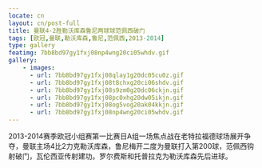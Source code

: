 ```yaml
---
locate: cn
layout: cn/post-full
title: 曼联4-2胜勒沃库森鲁尼两球球范佩西破门
tags: [欧冠,曼联,勒沃库森,鲁尼,范佩西,2013-2014]
type: gallery
featimg: 7bb8bd97gy1fxj08np4wng20ci05whdv.gif
gallery:
    - images:
      - url: 7bb8bd97gy1fxj08qlay1g20dc05cu0z.gif
      - url: 7bb8bd97gy1fxj08t8chxg20ci06shdv.gif
      - url: 7bb8bd97gy1fxj08s9zm0g20dc06ckjn.gif
      - url: 7bb8bd97gy1fxj08pc0xhg20dw05ikjn.gif
      - url: 7bb8bd97gy1fxj08og5vog20ak04kkjn.gif
      - url: 7bb8bd97gy1fxj08np4wng20ci05whdv.gif
---
```


2013-2014赛季欧冠小组赛第一比赛日A组一场焦点战在老特拉福德球场展开争夺，曼联主场4比2力克勒沃库森，鲁尼梅开二度为曼联打入第200球，范佩西钩射破门，瓦伦西亚传射建功。罗尔费斯和托普拉克为勒沃库森先后进球。